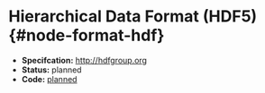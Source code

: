 # Hierarchical Data Format (HDF5) {#node-format-hdf}

- **Specifcation:** http://hdfgroup.org  
- **Status:** planned  
- **Code:** [planned](https://git.rwth-aachen.de/acs/public/villas/node/tree/format-h5pt)

